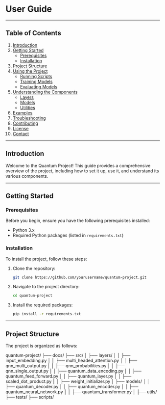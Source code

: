 # User Guide

---

## Table of Contents
1. [Introduction](#introduction)
2. [Getting Started](#getting-started)
    - [Prerequisites](#prerequisites)
    - [Installation](#installation)
3. [Project Structure](#project-structure)
4. [Using the Project](#using-the-project)
    - [Running Scripts](#running-scripts)
    - [Training Models](#training-models)
    - [Evaluating Models](#evaluating-models)
5. [Understanding the Components](#understanding-the-components)
    - [Layers](#layers)
    - [Models](#models)
    - [Utilities](#utilities)
6. [Examples](#examples)
7. [Troubleshooting](#troubleshooting)
8. [Contributing](#contributing)
9. [License](#license)
10. [Contact](#contact)

---

## Introduction

Welcome to the Quantum Project! This guide provides a comprehensive overview of the project, including how to set it up, use it, and understand its various components.

---

## Getting Started

### Prerequisites

Before you begin, ensure you have the following prerequisites installed:
- Python 3.x
- Required Python packages (listed in `requirements.txt`)

### Installation

To install the project, follow these steps:

1. Clone the repository:
    ```sh
    git clone https://github.com/yourusername/quantum-project.git
    ```
2. Navigate to the project directory:
    ```sh
    cd quantum-project
    ```
3. Install the required packages:
    ```sh
    pip install -r requirements.txt
    ```

---

## Project Structure

The project is organized as follows:

quantum-project/
├── docs/
├── src/
│ ├── layers/
│ │ ├── input_embedding.py
│ │ ├── multi_headed_attention.py
│ │ ├── qnn_multi_output.py
│ │ ├── qnn_probabilities.py
│ │ ├── qnn_single_output.py
│ │ ├── quantum_data_encoding.py
│ │ ├── quantum_feed_forward.py
│ │ ├── quantum_layer.py
│ │ ├── scaled_dot_product.py
│ │ ├── weight_initializer.py
│ ├── models/
│ │ ├── quantum_decoder.py
│ │ ├── quantum_encoder.py
│ │ ├── quantum_neural_network.py
│ │ ├── quantum_transformer.py
│ ├── utils/
├── tests/
├── scripts/


